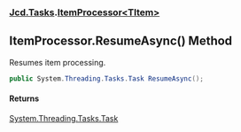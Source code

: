 ### [Jcd.Tasks](Jcd.Tasks.md 'Jcd.Tasks').[ItemProcessor&lt;TItem&gt;](Jcd.Tasks.ItemProcessor_TItem_.md 'Jcd.Tasks.ItemProcessor<TItem>')

## ItemProcessor<TItem>.ResumeAsync() Method

Resumes item processing.

```csharp
public System.Threading.Tasks.Task ResumeAsync();
```

#### Returns
[System.Threading.Tasks.Task](https://docs.microsoft.com/en-us/dotnet/api/System.Threading.Tasks.Task 'System.Threading.Tasks.Task')